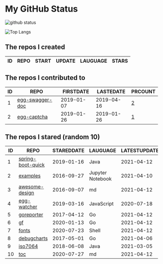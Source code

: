 # My GitHub Status

<img src="https://github-readme-stats-1.yihong0618.vercel.app/api?username=jc-lathander&show_icons=true&&&hide_title=true&count_private=true" alt="github status" />

![Top Langs](https://github-readme-stats-1.yihong0618.vercel.app/api/top-langs/?username=jc-lathander&layout=compact)

<!--START_SECTION:my_github-->
## The repos I created
| ID | REPO | START | UPDATE | LAUGUAGE | STARS |
|----|------|-------|--------|----------|-------|

## The repos I contributed to
| ID |                                REPO                                | FIRSTDATE  | LASTEDATE  |                                          PRCOUNT                                           |
|----|--------------------------------------------------------------------|------------|------------|--------------------------------------------------------------------------------------------|
|  1 | [egg-swagger-doc](https://github.com/Yanshijie-EL/egg-swagger-doc) | 2019-01-07 | 2019-04-16 | [2](https://github.com/Yanshijie-EL/egg-swagger-doc/pulls?q=is%3Apr+author%3Ajc-lathander) |
|  2 | [egg-captcha](https://github.com/Raoul1996/egg-captcha)            | 2019-01-26 | 2019-01-26 | [1](https://github.com/Raoul1996/egg-captcha/pulls?q=is%3Apr+author%3Ajc-lathander)        |

## The repos I stared (random 10)
| ID |                                 REPO                                  | STAREDDATE |     LAUGUAGE     | LATESTUPDATE |
|----|-----------------------------------------------------------------------|------------|------------------|--------------|
|  1 | [spring-boot-quick](https://github.com/vector4wang/spring-boot-quick) | 2019-01-16 | Java             | 2021-04-12   |
|  2 | [examples](https://github.com/elastic/examples)                       | 2016-09-27 | Jupyter Notebook | 2021-04-10   |
|  3 | [awesome-design](https://github.com/gztchan/awesome-design)           | 2016-09-07 | md               | 2021-04-12   |
|  4 | [egg-watcher](https://github.com/eggjs/egg-watcher)                   | 2019-03-16 | JavaScript       | 2020-07-18   |
|  5 | [goreporter](https://github.com/360EntSecGroup-Skylar/goreporter)     | 2017-04-12 | Go               | 2021-04-12   |
|  6 | [gf](https://github.com/gogf/gf)                                      | 2020-01-13 | Go               | 2021-04-12   |
|  7 | [fonts](https://github.com/powerline/fonts)                           | 2020-07-23 | Shell            | 2021-04-12   |
|  8 | [debugcharts](https://github.com/mkevac/debugcharts)                  | 2017-05-01 | Go               | 2021-04-06   |
|  9 | [iso7064](https://github.com/danieltwagner/iso7064)                   | 2018-06-08 | Java             | 2021-03-05   |
| 10 | [toc](https://github.com/cncf/toc)                                    | 2020-07-27 | md               | 2021-04-12   |

<!--END_SECTION:my_github-->

